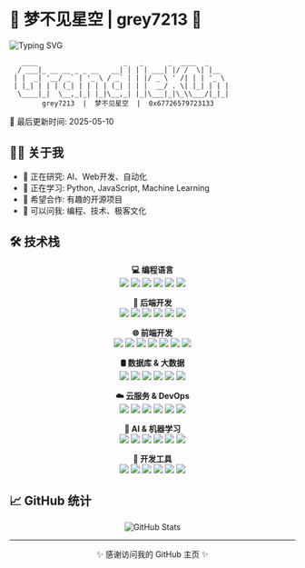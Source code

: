 # 🌟 梦不见星空 | grey7213 🌟
<img src="https://readme-typing-svg.demolab.com/?font=Fira+Code&size=30&pause=1000&vCenter=true&width=600&lines=grey7213;// YJY \\;HelloWorld" alt="Typing SVG" />



<!-- DYNAMIC_CONTENT_START -->
<!-- 这里将由 GitHub Actions 自动更新 -->
```
   ____                     _   _      _  ____  _   
  / ___|_ __ __ _ _ __   __| | | | ___| |/ /  \| |__  
 | |  _| '__/ _` | '_ \ / _` | | |/ _ \ ' /| | | '_ \ 
 | |_| | | | (_| | | | | (_| | | |  __/ . \| |_| | | |
  \____|_|  \__,_|_| |_|\__,_| |_|\___|_|\_\\___/|_|_|
        grey7213  |  梦不见星空  |  0x67726579723133
```

📅 最后更新时间: 2025-05-10
<!-- DYNAMIC_CONTENT_END -->

## 👨‍💻 关于我

- 🔭 正在研究: AI、Web开发、自动化
- 🌱 正在学习: Python, JavaScript, Machine Learning
- 👯 希望合作: 有趣的开源项目
- 💬 可以问我: 编程、技术、极客文化

## 🛠️ 技术栈

<p align="center">
  <b>💻 编程语言</b><br>
  <img src="https://img.shields.io/badge/-Python-3776AB?style=flat-square&logo=python&logoColor=white" />
  <img src="https://img.shields.io/badge/-JavaScript-F7DF1E?style=flat-square&logo=javascript&logoColor=black" />
  <img src="https://img.shields.io/badge/-TypeScript-007ACC?style=flat-square&logo=typescript&logoColor=white" />
  <img src="https://img.shields.io/badge/-C++-00599C?style=flat-square&logo=cplusplus&logoColor=white" />
  <img src="https://img.shields.io/badge/-Java-ED8B00?style=flat-square&logo=java&logoColor=white" />
  <img src="https://img.shields.io/badge/-Go-00ADD8?style=flat-square&logo=go&logoColor=white" />
</p>

<p align="center">
  <b>🔧 后端开发</b><br>
  <img src="https://img.shields.io/badge/-Node.js-339933?style=flat-square&logo=nodedotjs&logoColor=white" />
  <img src="https://img.shields.io/badge/-Django-092E20?style=flat-square&logo=django&logoColor=white" />
  <img src="https://img.shields.io/badge/-Flask-000000?style=flat-square&logo=flask&logoColor=white" />
  <img src="https://img.shields.io/badge/-FastAPI-009688?style=flat-square&logo=fastapi&logoColor=white" />
  <img src="https://img.shields.io/badge/-Spring_Boot-6DB33F?style=flat-square&logo=springboot&logoColor=white" />
  <img src="https://img.shields.io/badge/-GraphQL-E10098?style=flat-square&logo=graphql&logoColor=white" />
</p>

<p align="center">
  <b>🌐 前端开发</b><br>
  <img src="https://img.shields.io/badge/-React-61DAFB?style=flat-square&logo=react&logoColor=black" />
  <img src="https://img.shields.io/badge/-Vue.js-4FC08D?style=flat-square&logo=vuedotjs&logoColor=white" />
  <img src="https://img.shields.io/badge/-Next.js-000000?style=flat-square&logo=nextdotjs&logoColor=white" />
  <img src="https://img.shields.io/badge/-Redux-764ABC?style=flat-square&logo=redux&logoColor=white" />
  <img src="https://img.shields.io/badge/-HTML5-E34F26?style=flat-square&logo=html5&logoColor=white" />
  <img src="https://img.shields.io/badge/-CSS3-1572B6?style=flat-square&logo=css3&logoColor=white" />
  <img src="https://img.shields.io/badge/-Tailwind-06B6D4?style=flat-square&logo=tailwindcss&logoColor=white" />
</p>

<p align="center">
  <b>🛢️ 数据库 & 大数据</b><br>
  <img src="https://img.shields.io/badge/-MongoDB-47A248?style=flat-square&logo=mongodb&logoColor=white" />
  <img src="https://img.shields.io/badge/-PostgreSQL-4169E1?style=flat-square&logo=postgresql&logoColor=white" />
  <img src="https://img.shields.io/badge/-MySQL-4479A1?style=flat-square&logo=mysql&logoColor=white" />
  <img src="https://img.shields.io/badge/-Redis-DC382D?style=flat-square&logo=redis&logoColor=white" />
  <img src="https://img.shields.io/badge/-Apache_Kafka-231F20?style=flat-square&logo=apachekafka&logoColor=white" />
  <img src="https://img.shields.io/badge/-Apache_Spark-E25A1C?style=flat-square&logo=apachespark&logoColor=white" />
</p>

<p align="center">
  <b>☁️ 云服务 & DevOps</b><br>
  <img src="https://img.shields.io/badge/-Docker-2496ED?style=flat-square&logo=docker&logoColor=white" />
  <img src="https://img.shields.io/badge/-Kubernetes-326CE5?style=flat-square&logo=kubernetes&logoColor=white" />
  <img src="https://img.shields.io/badge/-AWS-232F3E?style=flat-square&logo=amazonaws&logoColor=white" />
  <img src="https://img.shields.io/badge/-Azure-0078D4?style=flat-square&logo=microsoftazure&logoColor=white" />
  <img src="https://img.shields.io/badge/-CI/CD-2088FF?style=flat-square&logo=githubactions&logoColor=white" />
  <img src="https://img.shields.io/badge/-Terraform-7B42BC?style=flat-square&logo=terraform&logoColor=white" />
</p>

<p align="center">
  <b>🤖 AI & 机器学习</b><br>
  <img src="https://img.shields.io/badge/-TensorFlow-FF6F00?style=flat-square&logo=tensorflow&logoColor=white" />
  <img src="https://img.shields.io/badge/-PyTorch-EE4C2C?style=flat-square&logo=pytorch&logoColor=white" />
  <img src="https://img.shields.io/badge/-scikit_learn-F7931E?style=flat-square&logo=scikitlearn&logoColor=white" />
  <img src="https://img.shields.io/badge/-OpenCV-5C3EE8?style=flat-square&logo=opencv&logoColor=white" />
  <img src="https://img.shields.io/badge/-OpenAI-412991?style=flat-square&logo=openai&logoColor=white" />
  <img src="https://img.shields.io/badge/-NLP-4285F4?style=flat-square&logo=dialogflow&logoColor=white" />
</p>

<p align="center">
  <b>🔧 开发工具</b><br>
  <img src="https://img.shields.io/badge/-Git-F05032?style=flat-square&logo=git&logoColor=white" />
  <img src="https://img.shields.io/badge/-GitHub-181717?style=flat-square&logo=github" />
  <img src="https://img.shields.io/badge/-VS_Code-007ACC?style=flat-square&logo=visualstudiocode&logoColor=white" />
  <img src="https://img.shields.io/badge/-Vim-019733?style=flat-square&logo=vim&logoColor=white" />
  <img src="https://img.shields.io/badge/-Linux-FCC624?style=flat-square&logo=linux&logoColor=black" />
  <img src="https://img.shields.io/badge/-Shell-4EAA25?style=flat-square&logo=gnubash&logoColor=white" />
</p>

## 📈 GitHub 统计

<p align="center">
  <img src="https://github-readme-stats.vercel.app/api?username=grey7213&show_icons=true&theme=radical" alt="GitHub Stats" />
</p>

---

<p align="center">✨ 感谢访问我的 GitHub 主页 ✨</p> 
